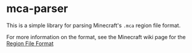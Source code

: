 # mca-parser

This is a simple library for parsing Minecraft's `.mca` region file
format.

For more information on the format, see the Minecraft wiki page for the
[Region File
Format](https://minecraft.wiki/w/Region_file_format)

